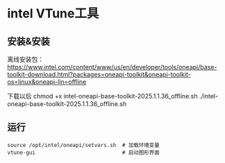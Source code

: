 # intel VTune工具

## 安装&安装
离线安装包：https://www.intel.com/content/www/us/en/developer/tools/oneapi/base-toolkit-download.html?packages=oneapi-toolkit&oneapi-toolkit-os=linux&oneapi-lin=offline

下载以后
chmod +x intel-oneapi-base-toolkit-2025.1.1.36_offline.sh
./intel-oneapi-base-toolkit-2025.1.1.36_offline.sh

## 运行
```shell
source /opt/intel/oneapi/setvars.sh  # 加载环境变量
vtune-gui                            # 启动图形界面
```